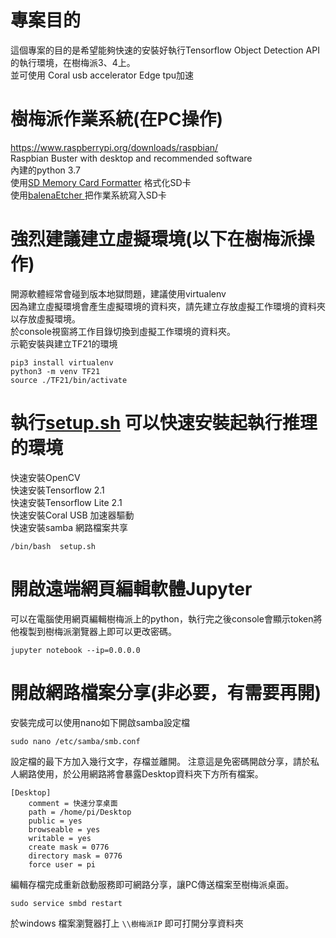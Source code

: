 # 專案目的  
這個專案的目的是希望能夠快速的安裝好執行Tensorflow Object Detection API的執行環境，在樹梅派3、4上。  
並可使用 Coral usb accelerator Edge tpu加速  

# 樹梅派作業系統(在PC操作)
https://www.raspberrypi.org/downloads/raspbian/  
Raspbian Buster with desktop and recommended software  
內建的python 3.7  
使用[SD Memory Card Formatter](https://www.sdcard.org/downloads/formatter/) 格式化SD卡  
使用[balenaEtcher ](https://www.balena.io/etcher/) 把作業系統寫入SD卡  

# 強烈建議建立虛擬環境(以下在樹梅派操作)
開源軟體經常會碰到版本地獄問題，建議使用virtualenv  
因為建立虛擬環境會產生虛擬環境的資料夾，請先建立存放虛擬工作環境的資料夾以存放虛擬環境。  
於console視窗將工作目錄切換到虛擬工作環境的資料夾。  
示範安裝與建立TF21的環境  
```
pip3 install virtualenv  
python3 -m venv TF21  
source ./TF21/bin/activate  
```
# 執行[setup.sh](https://github.com/aaasdream/Raspberrypi_ObjectDetection/blob/master/setup.sh) 可以快速安裝起執行推理的環境
快速安裝OpenCV  
快速安裝Tensorflow 2.1  
快速安裝Tensorflow Lite 2.1  
快速安裝Coral USB 加速器驅動  
快速安裝samba 網路檔案共享  
```
/bin/bash  setup.sh  
```

# 開啟遠端網頁編輯軟體Jupyter
可以在電腦使用網頁編輯樹梅派上的python，執行完之後console會顯示token將他複製到樹梅派瀏覽器上即可以更改密碼。  
```
jupyter notebook --ip=0.0.0.0
```

# 開啟網路檔案分享(非必要，有需要再開)  
安裝完成可以使用nano如下開啟samba設定檔
```
sudo nano /etc/samba/smb.conf
```
設定檔的最下方加入幾行文字，存檔並離開。 注意這是免密碼開啟分享，請於私人網路使用，於公用網路將會暴露Desktop資料夾下方所有檔案。  
```
[Desktop]
    comment = 快速分享桌面
    path = /home/pi/Desktop
    public = yes
    browseable = yes
    writable = yes
    create mask = 0776
    directory mask = 0776
    force user = pi
```
編輯存檔完成重新啟動服務即可網路分享，讓PC傳送檔案至樹梅派桌面。  
```
sudo service smbd restart
```
於windows 檔案瀏覽器打上 ```\\樹梅派IP``` 即可打開分享資料夾   


